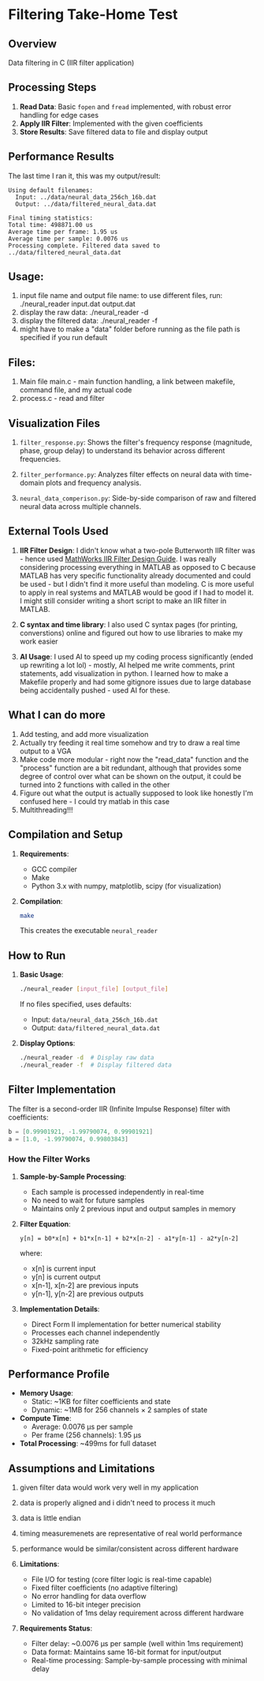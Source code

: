# Filtering Take-Home Test

## Overview
Data filtering in C (IIR filter application)

## Processing Steps
1. **Read Data**: Basic `fopen` and `fread` implemented, with robust error handling for edge cases
2. **Apply IIR Filter**: Implemented with the given coefficients
3. **Store Results**: Save filtered data to file and display output

## Performance Results
The last time I ran it, this was my output/result:

```
Using default filenames:
  Input: ../data/neural_data_256ch_16b.dat
  Output: ../data/filtered_neural_data.dat

Final timing statistics:
Total time: 498871.00 us
Average time per frame: 1.95 us
Average time per sample: 0.0076 us
Processing complete. Filtered data saved to ../data/filtered_neural_data.dat
```

## Usage:

1. input file name and output file name: to use different files, run: ./neural_reader input.dat output.dat
2. display the raw data: ./neural_reader -d
3. display the filtered data: ./neural_reader -f
4. might have to make a "data" folder before running as the file path is specified if you run default

## Files:

1. Main file main.c - main function handling, a link between makefile, command file, and my actual code
2. process.c - read and filter

## Visualization Files

1. `filter_response.py`: Shows the filter's frequency response (magnitude, phase, group delay) to understand its behavior across different frequencies.

2. `filter_performance.py`: Analyzes filter effects on neural data with time-domain plots and frequency analysis.

3. `neural_data_comperison.py`: Side-by-side comparison of raw and filtered neural data across multiple channels.

## External Tools Used
1. **IIR Filter Design**: I didn't know what a two-pole Butterworth IIR filter was - hence used [MathWorks IIR Filter Design Guide](https://www.mathworks.com/help/signal/ug/iir-filter-design.html). I was really considering processing everything in MATLAB as opposed to C because MATLAB has very specific functionality already documented and could be used - but I didn't find it more useful than modeling. C is more useful to apply in real systems and MATLAB would be good if I had to model it. I might still consider writing a short script to make an IIR filter in MATLAB.

2. **C syntax and time library**: I also used C syntax pages (for printing, converstions) online and figured out how to use libraries to make my work easier

3. **AI Usage**: I used AI to speed up my coding process significantly (ended up rewriting a lot lol) - mostly, AI helped me write comments, print statements, add visualization in python. I learned how to make a Makefile properly and had some gitignore issues due to large database being accidentally pushed - used AI for these.

## What I can do more
1. Add testing, and add more visualization
2. Actually try feeding it real time somehow and try to draw a real time output to a VGA
3. Make code more modular - right now the "read_data" function and the "process" function are a bit redundant, although that provides some degree of control over what can be shown on the output, it could be turned into 2 functions with called in the other
4. Figure out what the output is actually supposed to look like honestly I'm confused here - I could try matlab in this case
5. Multithreading!!!

## Compilation and Setup
1. **Requirements**:
   - GCC compiler
   - Make
   - Python 3.x with numpy, matplotlib, scipy (for visualization)

2. **Compilation**:
   ```bash
   make
   ```
   This creates the executable `neural_reader`

## How to Run
1. **Basic Usage**:
   ```bash
   ./neural_reader [input_file] [output_file]
   ```
   If no files specified, uses defaults:
   - Input: `data/neural_data_256ch_16b.dat`
   - Output: `data/filtered_neural_data.dat`

2. **Display Options**:
   ```bash
   ./neural_reader -d  # Display raw data
   ./neural_reader -f  # Display filtered data
   ```

## Filter Implementation
The filter is a second-order IIR (Infinite Impulse Response) filter with coefficients:
```c
b = [0.99901921, -1.99790074, 0.99901921]
a = [1.0, -1.99790074, 0.99803843]
```

### How the Filter Works
1. **Sample-by-Sample Processing**:
   - Each sample is processed independently in real-time
   - No need to wait for future samples
   - Maintains only 2 previous input and output samples in memory

2. **Filter Equation**:
   ```
   y[n] = b0*x[n] + b1*x[n-1] + b2*x[n-2] - a1*y[n-1] - a2*y[n-2]
   ```
   where:
   - x[n] is current input
   - y[n] is current output
   - x[n-1], x[n-2] are previous inputs
   - y[n-1], y[n-2] are previous outputs

3. **Implementation Details**:
   - Direct Form II implementation for better numerical stability
   - Processes each channel independently
   - 32kHz sampling rate
   - Fixed-point arithmetic for efficiency

## Performance Profile
- **Memory Usage**: 
  - Static: ~1KB for filter coefficients and state
  - Dynamic: ~1MB for 256 channels × 2 samples of state
- **Compute Time**: 
  - Average: 0.0076 μs per sample
  - Per frame (256 channels): 1.95 μs
- **Total Processing**: ~499ms for full dataset

## Assumptions and Limitations
1. given filter data would work very well in my application
2. data is properly aligned and i didn't need to process it much
3. data is little endian
4. timing measuremenets are representative of real world performance
5. performance would be similar/consistent across different hardware 

2. **Limitations**:
   - File I/O for testing (core filter logic is real-time capable)
   - Fixed filter coefficients (no adaptive filtering)
   - No error handling for data overflow
   - Limited to 16-bit integer precision
   - No validation of 1ms delay requirement across different hardware

3. **Requirements Status**:
   - Filter delay: ~0.0076 μs per sample (well within 1ms requirement)
   - Data format: Maintains same 16-bit format for input/output
   - Real-time processing: Sample-by-sample processing with minimal delay
